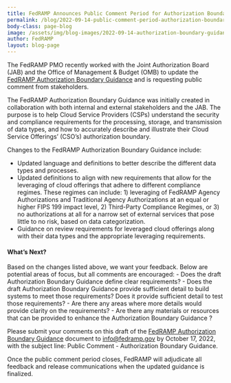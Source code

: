 ```yaml
---
title: FedRAMP Announces Public Comment Period for Authorization Boundary Guidance
permalink: /blog/2022-09-14-public-comment-period-authorization-boundary-guidance/
body-class: page-blog
image: /assets/img/blog-images/2022-09-14-authorization-boundary-guidance.png
author: FedRAMP
layout: blog-page
---
```

The FedRAMP PMO recently worked with the Joint Authorization Board (JAB) and the Office of Management & Budget (OMB) to update the <a href="https://fedramp.gov/assets/resources/documents/CSP_A_FedRAMP_Authorization_Boundary_Guidance_Draft_For_Public_Comment%20_V3.0.docx" target="_blank" rel="noopener noreferrer">FedRAMP Authorization Boundary Guidance</a> and is requesting public comment from stakeholders.

The FedRAMP Authorization Boundary Guidance was initially created in collaboration with both internal and external stakeholders and the JAB. The purpose is to help Cloud Service Providers (CSPs) understand the security and compliance requirements for the processing, storage, and transmission of data types, and how to accurately describe and illustrate their Cloud Service Offerings’ (CSO’s) authorization boundary.

Changes to the FedRAMP Authorization Boundary Guidance  include:
- Updated language and definitions to better describe the different data types and processes.
- Updated definitions to align with new requirements that allow for the leveraging of cloud offerings that adhere to different compliance regimes. These regimes can include: 1) leveraging of FedRAMP Agency Authorizations and Traditional Agency Authorizations at an equal or higher FIPS 199 impact level, 2) Third-Party Compliance Regimes, or 3) no authorizations at all for a narrow set of external services that pose little to no risk, based on data categorization.
- Guidance on review requirements for leveraged cloud offerings along with their data types and the appropriate leveraging requirements. 

<h4 style>What’s Next?</h4>
Based on the changes listed above, we want your feedback. Below are potential areas of focus, but all  comments are encouraged:
- Does the draft Authorization Boundary Guidance  define clear requirements?
- Does the draft Authorization Boundary Guidance  provide sufficient detail to build systems to meet those requirements? Does it provide sufficient detail to test those requirements?
- Are there any areas where more details would provide clarity on the requirements?
- Are there any materials or resources that can be provided to enhance the Authorization Boundary Guidance ?

Please submit your comments on this draft of the <a href="https://fedramp.gov/assets/resources/documents/CSP_A_FedRAMP_Authorization_Boundary_Guidance_Draft_For_Public_Comment%20_V3.0.docx" target="_blank" rel="noopener noreferrer">FedRAMP Authorization Boundary Guidance</a> document to <a href="mailto:info@fedramp.gov">info@fedramp.gov</a> by October 17, 2022, with the subject line: Public Comment - Authorization Boundary Guidance.

Once the public comment period closes, FedRAMP will adjudicate all feedback and release communications when the updated guidance is finalized. 
